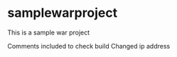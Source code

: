 # samplewarproject
This is a sample war project


Comments included to check build
Changed ip address
